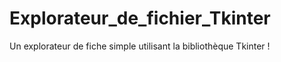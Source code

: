 # Explorateur_de_fichier_Tkinter
Un explorateur de fiche simple utilisant la bibliothèque Tkinter !
